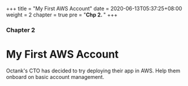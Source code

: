 +++
title = "My First AWS Account"
date = 2020-06-13T05:37:25+08:00
weight = 2
chapter = true
pre = "<b>Chp 2. </b>"
+++

### Chapter 2 

# My First AWS Account

Octank's CTO has decided to try deploying their app in AWS. Help them onboard on basic account management. 